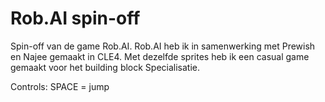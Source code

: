# Rob.AI spin-off
Spin-off van de game Rob.AI. Rob.AI heb ik in samenwerking met Prewish en Najee gemaakt in CLE4. Met dezelfde sprites heb ik een casual game gemaakt voor het building block Specialisatie.

Controls:
SPACE = jump
